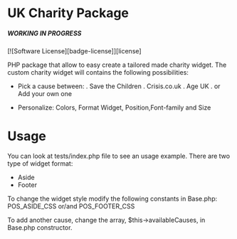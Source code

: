# UK Charity Package

##### WORKING IN PROGRESS #####

[![Software License][badge-license]][license]

PHP package that allow to easy create a tailored made charity widget.
The custom charity widget will contains the following possibilities:

- Pick a cause between:
    . Save the Children
    . Crisis.co.uk
    . Age UK
    . or Add your own one

- Personalize: Colors, Format Widget, Position,Font-family and Size


# Usage
You can look at tests/index.php file to see an usage example.
There are two type of widget format:
    <ul>
        <li>Aside</li>
        <li>Footer</li>
    </ul>

To change the widget style modify the following constants in Base.php:
POS_ASIDE_CSS or/and POS_FOOTER_CSS


To add another cause, change the array, $this->availableCauses, in Base.php constructor.
 